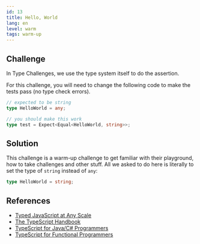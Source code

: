 ```yaml
---
id: 13
title: Hello, World
lang: en
level: warm
tags: warm-up
---
```


## Challenge

In Type Challenges, we use the type system itself to do the assertion.

For this challenge, you will need to change the following code to make the tests
pass (no type check errors).

```ts
// expected to be string
type HelloWorld = any;
```

```ts
// you should make this work
type test = Expect<Equal<HelloWorld, string>>;
```

## Solution

This challenge is a warm-up challenge to get familiar with their playground, how
to take challenges and other stuff. All we asked to do here is literally to set
the type of `string` instead of `any`:

```ts
type HelloWorld = string;
```

## References

- [Typed JavaScript at Any Scale](https://www.typescriptlang.org)
- [The TypeScript Handbook](https://www.typescriptlang.org/docs/handbook/intro.html)
- [TypeScript for Java/C# Programmers](https://www.typescriptlang.org/docs/handbook/typescript-in-5-minutes-oop.html)
- [TypeScript for Functional Programmers](https://www.typescriptlang.org/docs/handbook/typescript-in-5-minutes-func.html)
